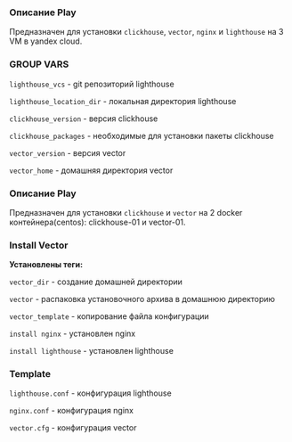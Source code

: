 ### Описание Play

Предназначен для установки `clickhouse`, `vector`, `nginx` и `lighthouse` на 3 VM в yandex cloud.

### GROUP VARS

`lighthouse_vcs` - git репозиторий lighthouse

`lighthouse_location_dir` - локальная директория lighthouse
 
`clickhouse_version` - версия clickhouse

`clickhouse_packages` - необходимые для установки пакеты clickhouse

`vector_version` - версия vector

`vector_home` - домашняя директория vector

### Описание Play

Предназначен для установки `clickhouse` и `vector` на 2 docker контейнера(centos): clickhouse-01 и vector-01.

### Install Vector

__Установлены теги:__

`vector_dir` - создание домашней директории

`vector` - распаковка установочного архива в домашнюю директорию

`vector_template` - копирование файла конфигурации
  
`install nginx` - установлен nginx

`install lighthouse` - установлен lighthouse

### Template

`lighthouse.conf` - конфигурация lighthouse

`nginx.conf` - конфигурация nginx

`vector.cfg` - конфигурация vector